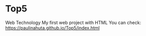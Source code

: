 # Top5
Web Technology 
My first web project with HTML
You can check: https://paulinahuta.github.io/Top5/index.html
